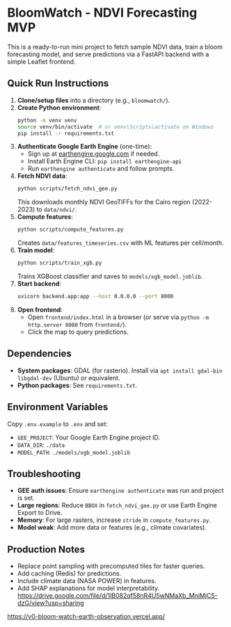 # BloomWatch - NDVI Forecasting MVP

This is a ready-to-run mini project to fetch sample NDVI data, train a bloom forecasting model, and serve predictions via a FastAPI backend with a simple Leaflet frontend.

## Quick Run Instructions

1. **Clone/setup files** into a directory (e.g., `bloomwatch/`).
2. **Create Python environment**:
   ```bash
   python -m venv venv
   source venv/bin/activate  # or venv\Scripts\activate on Windows
   pip install -r requirements.txt
   ```
3. **Authenticate Google Earth Engine** (one-time):
   - Sign up at [earthengine.google.com](https://earthengine.google.com) if needed.
   - Install Earth Engine CLI: `pip install earthengine-api`
   - Run `earthengine authenticate` and follow prompts.
4. **Fetch NDVI data**:
   ```bash
   python scripts/fetch_ndvi_gee.py
   ```
   This downloads monthly NDVI GeoTIFFs for the Cairo region (2022-2023) to `data/ndvi/`.
5. **Compute features**:
   ```bash
   python scripts/compute_features.py
   ```
   Creates `data/features_timeseries.csv` with ML features per cell/month.
6. **Train model**:
   ```bash
   python scripts/train_xgb.py
   ```
   Trains XGBoost classifier and saves to `models/xgb_model.joblib`.
7. **Start backend**:
   ```bash
   uvicorn backend.app:app --host 0.0.0.0 --port 8000
   ```
8. **Open frontend**:
   - Open `frontend/index.html` in a browser (or serve via `python -m http.server 8080` from `frontend/`).
   - Click the map to query predictions.

## Dependencies

- **System packages**: GDAL (for rasterio). Install via `apt install gdal-bin libgdal-dev` (Ubuntu) or equivalent.
- **Python packages**: See `requirements.txt`.

## Environment Variables

Copy `.env.example` to `.env` and set:
- `GEE_PROJECT`: Your Google Earth Engine project ID.
- `DATA_DIR`: `./data`
- `MODEL_PATH`: `./models/xgb_model.joblib`

## Troubleshooting

- **GEE auth issues**: Ensure `earthengine authenticate` was run and project is set.
- **Large regions**: Reduce `BBOX` in `fetch_ndvi_gee.py` or use Earth Engine Export to Drive.
- **Memory**: For large rasters, increase `stride` in `compute_features.py`.
- **Model weak**: Add more data or features (e.g., climate covariates).

## Production Notes

- Replace point sampling with precomputed tiles for faster queries.
- Add caching (Redis) for predictions.
- Include climate data (NASA POWER) in features.
- Add SHAP explanations for model interpretability.
https://drive.google.com/file/d/1lB082qf58nR4U5wNMaXb_MniMjC5-dzG/view?usp=sharing



https://v0-bloom-watch-earth-observation.vercel.app/
